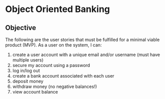 # Object Oriented Banking

## Objective
The following are the user stories that must be fulfilled for a minimal viable product (MVP). 
    As a user on the system, I can:
1) create a user account with a unique email and/or username (must have multiple users)
2) secure my account using a password
3) log in/log out
4) create a bank account associated with each user 
5) deposit money
6) withdraw money (no negative balances!)
7) view account balance



